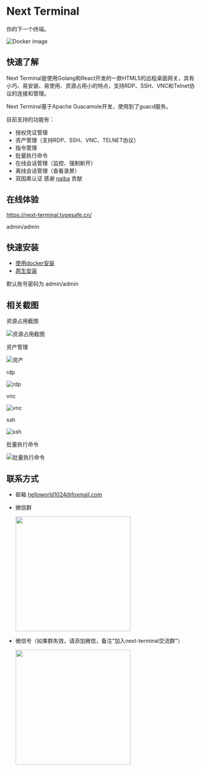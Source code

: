 # Next Terminal

你的下一个终端。

![Docker image](https://github.com/dushixiang/next-terminal/workflows/Docker%20image/badge.svg?branch=master)

## 快速了解

Next Terminal是使用Golang和React开发的一款HTML5的远程桌面网关，具有小巧、易安装、易使用、资源占用小的特点，支持RDP、SSH、VNC和Telnet协议的连接和管理。

Next Terminal基于Apache Guacamole开发，使用到了guacd服务。

目前支持的功能有：

- 授权凭证管理
- 资产管理（支持RDP、SSH、VNC、TELNET协议）
- 指令管理
- 批量执行命令
- 在线会话管理（监控、强制断开）
- 离线会话管理（查看录屏）
- 双因素认证 感谢 [naiba](!https://github.com/naiba) 贡献

## 在线体验

https://next-terminal.typesafe.cn/

admin/admin

## 快速安装

- [使用docker安装](docs/install-docker.MD)
- [原生安装](docs/install-naive.MD)

默认账号密码为 admin/admin

## 相关截图

资源占用截图

![资源占用截图](./screenshot/docker_stats.png)

资产管理

![资产](./screenshot/assets.png)

rdp

![rdp](./screenshot/rdp.png)

vnc

![vnc](./screenshot/vnc.png)

ssh

![ssh](./screenshot/ssh.png)

批量执行命令

![批量执行命令](./screenshot/command.png)

## 联系方式

- 邮箱 helloworld1024@foxmail.com

- 微信群

  <img src="screenshot/wx1.png" width="300"  height="auto"/>

- 微信号（如果群失效，请添加微信，备注"加入next-terminal交流群"）

  <img src="screenshot/wx2.png" width="300"  height="auto"/>